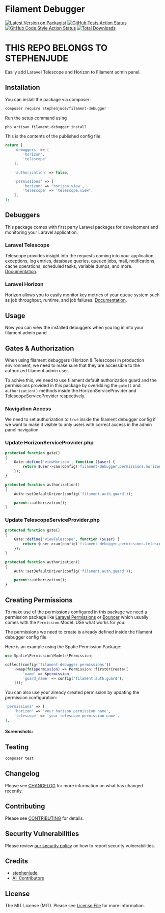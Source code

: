 # Filament Debugger

[![Latest Version on Packagist](https://img.shields.io/packagist/v/stephenjude/filament-debugger.svg?style=flat-square)](https://packagist.org/packages/stephenjude/filament-debugger)
[![GitHub Tests Action Status](https://img.shields.io/github/workflow/status/stephenjude/filament-debugger/run-tests?label=tests)](https://github.com/stephenjude/filament-debugger/actions?query=workflow%3Arun-tests+branch%3Amain)
[![GitHub Code Style Action Status](https://img.shields.io/github/workflow/status/stephenjude/filament-debugger/Fix%20PHP%20code%20style%20issues?label=code%20style)](https://github.com/stephenjude/filament-debugger/actions?query=workflow%3A"Fix+PHP+code+style+issues"+branch%3Amain)
[![Total Downloads](https://img.shields.io/packagist/dt/stephenjude/filament-debugger.svg?style=flat-square)](https://packagist.org/packages/stephenjude/filament-debugger)

# THIS REPO BELONGS TO STEPHENJUDE

Easily add Laravel Telescope and Horizon to Filament admin panel.

## Installation

You can install the package via composer:

```bash
composer require stephenjude/filament-debugger
```

Run the setup command using

```bash
php artisan filament-debugger:install
```

This is the contents of the published config file:

```php
return [
    'debuggers' => [
        'horizon',
        'telescope'
    ],

    'authorization' => false,

    'permissions' => [
        'horizon' => 'horizon.view',
        'telescope' => 'telescope.view',
    ],
];

```
## Debuggers
This package comes with first party Laravel packages for development and monitoring your Laravel application.

### Laravel Telescope
Telescope provides insight into the requests coming into your application, exceptions, log entries, database queries, queued jobs, mail, notifications, cache operations, scheduled tasks, variable dumps, and more. [Documentation](https://laravel.com/docs/9.x/telescope).

### Laravel Horizon
Horizon allows you to easily monitor key metrics of your queue system such as job throughput, runtime, and job failures. [Documentation](https://laravel.com/docs/9.x/horizon).
## Usage
Now you can view the installed debuggers when you log in into your filament admin panel.


## Gates & Authorization 
When using filament debuggers (Horizon & Telescope) in production environment, we need to make sure that they are accessible to the authorized filament admin user. 

To achive this, we need to use filament default authorization guard and the permissions provided in this package by overidding the `gate()` and  `authorization()` methods inside the HorizonServiceProvider and TelescopeServiceProvider respectively.

### Navigation Access
We need to set authorization to `true` inside the filament debugger config if we want to make it visible to only users with correct access in the admin panel navigation.

### Update HorizonServiceProvider.php
```php
protected function gate()
{
    Gate::define('viewHorizon', function ($user) {
        return $user->can(config('filament-debugger.permissions.horizon'));
    });
}

protected function authorization()
{
    Auth::setDefaultDriver(config('filament.auth.guard'));

    parent::authorization();
}

```

### Update TelescopeServiceProvider.php
```php
protected function gate()
{
    Gate::define('viewTelescope', function ($user) {
        return $user->can(config('filament-debugger.permissions.telescope'));
    });
}

protected function authorization()
{
    Auth::setDefaultDriver(config('filament.auth.guard'));

    parent::authorization();
}

```

## Creating Permissions
To make use of the permissions configured in this package we need a permission package like [Laravel Permissions](https://github.com/spatie/laravel-permission) or [Bouncer](https://github.com/JosephSilber/bouncer) which usually comes with the `Permission` Model. USe what works for you.

The permissions we need to create is already defined inside the filament debugger config file.

Here is an example using the Spatie Permission Package:

```php
use Spatie\Permission\Models\Permission;

collect(config('filament-debugger.permissions'))
    ->map(fn($permission) => Permission::firstOrCreate([
        'name' => $permission,
        'guard_name' => config('filament.auth.guard'),
    ]));
```
You can also use your already created permission by updating the permission configuration:
```php
'permissions' => [
    'horizon' => 'your horizon permission name',
    'telescope' => 'your telescope permission name',
],
```

####  Screenshots:


## Testing

```bash
composer test
```

## Changelog

Please see [CHANGELOG](CHANGELOG.md) for more information on what has changed recently.

## Contributing

Please see [CONTRIBUTING](https://github.com/stephenjude/.github/blob/main/CONTRIBUTING.md) for details.

## Security Vulnerabilities

Please review [our security policy](../../security/policy) on how to report security vulnerabilities.

## Credits

- [stephenjude](https://github.com/stephenjude)
- [All Contributors](../../contributors)

## License

The MIT License (MIT). Please see [License File](LICENSE.md) for more information.
